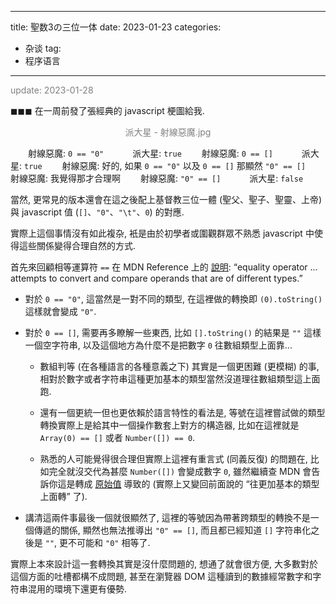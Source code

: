 
---
title: 聖数3の三位一体
date: 2023-01-23
categories:
  - 杂谈
tag:
  - 程序语言
---

<span style="color: grey;">update: 2023-01-28</span>

$\blacksquare\blacksquare\blacksquare$ 在一周前發了張經典的 javascript 梗圖給我. 
<div style="color: grey;text-align:center">派大星 - 射線惡魔.jpg</div>

&emsp;&emsp;射線惡魔: `0 == "0"`
&emsp;&emsp;&emsp;派大星: `true`
&emsp;&emsp;射線惡魔: `0 == []`
&emsp;&emsp;&emsp;派大星: `true`
&emsp;&emsp;射線惡魔: 好的, 如果 `0 == "0"` 以及 `0 == []` 那顯然 `"0" == []`
&emsp;&emsp;射線惡魔: 我覺得那才合理啊
&emsp;&emsp;射線惡魔: `"0" == []`
&emsp;&emsp;&emsp;派大星: `false`

當然, 更常見的版本還會在這之後配上基督教三位一體 (聖父、聖子、聖靈、上帝) 與 javascript 值 (`[]`、`"0"`、`"\t"`、`0`) 的對應.

實際上這個事情沒有如此複杂, 衹是由於初學者或圍觀群眾不熟悉 javascript 中使得這些關係變得合理自然的方式.

首先來回顧相等運算符 `==` 在 MDN Reference 上的 [說明](https://developer.mozilla.org/zh-CN/docs/Web/JavaScript/Reference/Operators/Equality): “equality operator ... attempts to convert and compare operands that are of different types.” 

- 對於 `0 == "0"`, 這當然是一對不同的類型, 在這裡做的轉換即 `(0).toString()` 這樣就會變成 `"0"`. 

- 對於 `0 == []`, 需要再多瞭解一些東西, 比如 `[].toString()` 的結果是 `""` 這樣一個空字符串, 以及這個地方為什麼不是把數字 `0` 往數組類型上面靠... 
  - 數組判等 (在各種語言的各種意義之下) 其實是一個更困難 (更模糊) 的事, 相對於數字或者字符串這種更加基本的類型當然沒道理往數組類型這上面跑. 
  
  - 還有一個更統一但也更依賴於語言特性的看法是, 等號在這裡嘗試做的類型轉換實際上是給其中一個操作數套上對方的構造器, 比如在這裡就是 `Array(0) == []` 或者 `Number([]) == 0`. 
  
  - 熟悉的人可能覺得很合理但實際上這裡有重言式 (同義反復) 的問題在, 比如完全就沒交代為甚麼 `Number([])` 會變成數字 `0`, 雖然繼續查 MDN 會告訴你這是轉成 [原始值](https://developer.mozilla.org/zh-CN/docs/Web/JavaScript/Reference/Global_Objects/Number) 導致的 (實際上又變回前面說的 “往更加基本的類型上面轉” 了). 

- 講清這兩件事最後一個就很顯然了, 這裡的等號因為帶著跨類型的轉換不是一個傳遞的關係, 顯然也無法推導出 `"0" == []`, 而且都已經知道 `[]` 字符串化之後是 `""`, 更不可能和 `"0"` 相等了.

實際上本來設計這一套轉換其實是沒什麼問題的, 想通了就會很方便, 大多數對於這個方面的吐槽都構不成問題, 甚至在瀏覽器 DOM 這種讀到的數據經常數字和字符串混用的環境下還更有優勢. 
